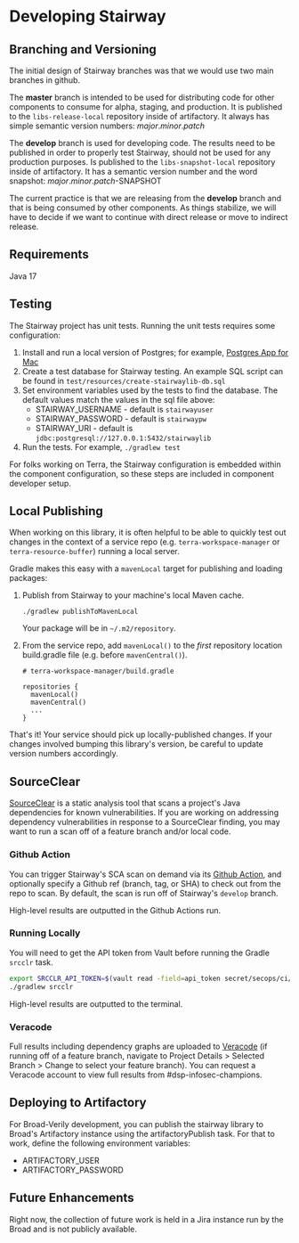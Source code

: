 # Developing Stairway

## Branching and Versioning
The initial design of Stairway branches was that we would use two main branches in github.

The **master** branch is intended to be used for distributing code
for other components to consume for alpha, staging, and production. It is published to the `libs-release-local`
repository inside of artifactory. It always has simple semantic version numbers: _major_._minor_._patch_

The **develop** branch is used for developing code. The results need to be published in order to properly test
Stairway, should not be used for any production purposes. Is published to the `libs-snapshot-local` repository 
inside of artifactory. It has a semantic version number and the word snapshot:  _major_._minor_._patch_-SNAPSHOT

The current practice is that we are releasing from the **develop** branch and that is
being consumed by other components. As things stabilize, we will have to decide if we want
to continue with direct release or move to indirect release.

## Requirements

Java 17

## Testing

The Stairway project has unit tests. Running the unit tests requires some configuration:
1. Install and run a local version of Postgres; for example,  [Postgres App for Mac](https://postgresapp.com/)
2. Create a test database for Stairway testing. An example SQL script can be found in
`test/resources/create-stairwaylib-db.sql`
3. Set environment variables used by the tests to find the database. The default values
match the values in the sql file above:
    - STAIRWAY_USERNAME - default is `stairwayuser`
    - STAIRWAY_PASSWORD - default is `stairwaypw`
    - STAIRWAY_URI - default is `jdbc:postgresql://127.0.0.1:5432/stairwaylib`
4. Run the tests. For example, `./gradlew test`    

For folks working on Terra, the Stairway configuration is embedded within the component
configuration, so these steps are included in component developer setup.

## Local Publishing
When working on this library, it is often helpful to be able to quickly test out changes
in the context of a service repo (e.g. `terra-workspace-manager` or `terra-resource-buffer`)
running a local server.

Gradle makes this easy with a `mavenLocal` target for publishing and loading packages:

1. Publish from Stairway to your machine's local Maven cache.

   ```
   ./gradlew publishToMavenLocal
   ```

   Your package will be in `~/.m2/repository`.
2. From the service repo, add `mavenLocal()` to the _first_ repository location
   build.gradle file (e.g. before `mavenCentral()`).

   ```
   # terra-workspace-manager/build.gradle
   
   repositories {
     mavenLocal()
     mavenCentral()
     ...
   }
   ```

That's it! Your service should pick up locally-published changes. If your changes involved bumping
this library's version, be careful to update version numbers accordingly.

## SourceClear

[SourceClear](https://srcclr.github.io) is a static analysis tool that scans a project's Java
dependencies for known vulnerabilities. If you are working on addressing dependency vulnerabilities
in response to a SourceClear finding, you may want to run a scan off of a feature branch and/or local code.

### Github Action

You can trigger Stairway's SCA scan on demand via its
[Github Action](https://github.com/broadinstitute/dsp-appsec-sourceclear-github-actions/actions/workflows/z-manual-stairway.yml),
and optionally specify a Github ref (branch, tag, or SHA) to check out from the repo to scan.  By default,
the scan is run off of Stairway's `develop` branch.

High-level results are outputted in the Github Actions run.

### Running Locally

You will need to get the API token from Vault before running the Gradle `srcclr` task.

```sh
export SRCCLR_API_TOKEN=$(vault read -field=api_token secret/secops/ci/srcclr/gradle-agent)
./gradlew srcclr
```

High-level results are outputted to the terminal.

### Veracode

Full results including dependency graphs are uploaded to
[Veracode](https://sca.analysiscenter.veracode.com/workspaces/jppForw/projects/904886/issues)
(if running off of a feature branch, navigate to Project Details > Selected Branch > Change to select your feature branch).
You can request a Veracode account to view full results from #dsp-infosec-champions.

## Deploying to Artifactory

For Broad-Verily development, you can publish the stairway library to Broad's Artifactory instance
using the artifactoryPublish task. For that to work, define the following environment variables:
- ARTIFACTORY_USER
- ARTIFACTORY_PASSWORD

## Future Enhancements

Right now, the collection of future work is held in a Jira instance run by the Broad and
is not publicly available.

